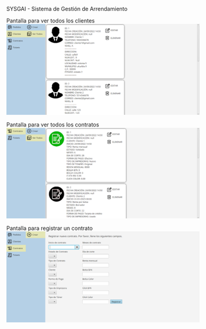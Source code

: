 SYSGAI - Sistema de Gestión de Arrendamiento

Pantalla para ver todos los clientes
![Clientes](https://raw.githubusercontent.com/komboty/komboty.github.io/master/sysgai_cliente.png)

Pantalla para ver todos los contratos
![Clientes](https://raw.githubusercontent.com/komboty/komboty.github.io/master/sysgai_contrato.png)

Pantalla para registrar un contrato
![Clientes](https://raw.githubusercontent.com/komboty/komboty.github.io/master/sysgai_crear_contrato.png)
